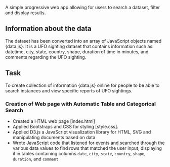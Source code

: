 

A simple progressive web app allowing for users to search a dataset, filter and display results.  

## Information about the data 
The dataset has been converted into an array of JavaScript objects named {data.js}.  It is a UFO sighting dataset that contains information such as: datetime, city, state, country, shape, duration of time in minutes, and comments regarding the UFO sighting. 

## Task
To create collection of information {data.js} online for people to be able to search instances and view specific reports of UFO sightings.  
### Creation of Web page with Automatic Table and Categorical Search 
* Created a HTML web page [index.html]
* Applied Bootstraps and CSS for styling [style.css].  
* Applied D3.js a JavaScript visualization library for HTML, SVG and manipulating documents based on data
* Wrote JavaScript code that listened for events and searched through the various data values to find rows that matched the user input, displaying it in tables containing columns `date`, `city`, `state`, `country`, `shape`, `duration`, and `comment`
